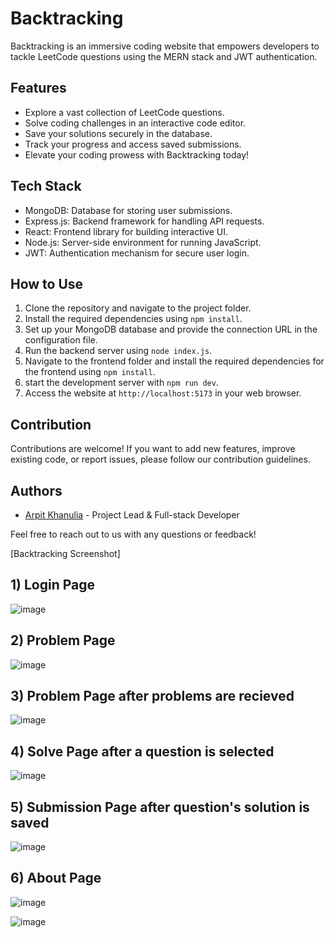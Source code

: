 # Backtracking

Backtracking is an immersive coding website that empowers developers to tackle LeetCode questions using the MERN stack and JWT authentication.

## Features

- Explore a vast collection of LeetCode questions.
- Solve coding challenges in an interactive code editor.
- Save your solutions securely in the database.
- Track your progress and access saved submissions.
- Elevate your coding prowess with Backtracking today!

## Tech Stack

- MongoDB: Database for storing user submissions.
- Express.js: Backend framework for handling API requests.
- React: Frontend library for building interactive UI.
- Node.js: Server-side environment for running JavaScript.
- JWT: Authentication mechanism for secure user login.

## How to Use

1. Clone the repository and navigate to the project folder.
2. Install the required dependencies using `npm install`.
3. Set up your MongoDB database and provide the connection URL in the configuration file.
4. Run the backend server using `node index.js`.
5. Navigate to the frontend folder and install the required dependencies for the frontend using `npm install`.
7. start the development server with `npm run dev`.
8. Access the website at `http://localhost:5173` in your web browser.

## Contribution

Contributions are welcome! If you want to add new features, improve existing code, or report issues, please follow our contribution guidelines.


## Authors

- [Arpit Khanulia](https://github.com/Arpit-Khanulia) - Project Lead & Full-stack Developer

Feel free to reach out to us with any questions or feedback!

[Backtracking Screenshot]

## 1) Login Page
![image](https://github.com/Arpit-Khanulia/BacktracKING/assets/88695197/826abcec-d03e-4153-9b75-e8c3de914b5b)

## 2) Problem Page
![image](https://github.com/Arpit-Khanulia/BacktracKING/assets/88695197/db110a26-bcdf-439a-a702-e32a24eb2a47)

## 3) Problem Page after problems are recieved
![image](https://github.com/Arpit-Khanulia/BacktracKING/assets/88695197/32f9f533-9463-4119-8cc5-5c7d7d40378e)

## 4) Solve Page after a question is selected
![image](https://github.com/Arpit-Khanulia/BacktracKING/assets/88695197/0687ce0c-bec8-48d2-8aad-5c487bba6e77)

## 5) Submission Page after question's solution is saved
![image](https://github.com/Arpit-Khanulia/BacktracKING/assets/88695197/b685c887-83b1-4eec-89bd-0c970042395a)

## 6) About Page
![image](https://github.com/Arpit-Khanulia/BacktracKING/assets/88695197/2f8e71b4-1b49-413b-b1f4-5b39792a94fb)

![image](https://github.com/Arpit-Khanulia/BacktracKING/assets/88695197/bba04b60-68d0-4538-b9de-1625fc50be4b)








